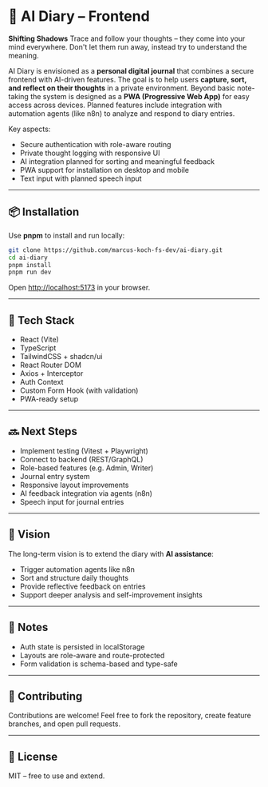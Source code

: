 # 🧠 AI Diary – Frontend

**Shifting Shadows**
Trace and follow your thoughts – they come into your mind everywhere.
Don't let them run away, instead try to understand the meaning.

AI Diary is envisioned as a **personal digital journal** that combines a secure frontend with AI-driven features. The goal is to help users **capture, sort, and reflect on their thoughts** in a private environment. Beyond basic note-taking the system is designed as a **PWA (Progressive Web App)** for easy access across devices. Planned features include integration with automation agents (like n8n) to analyze and respond to diary entries.

Key aspects:

* Secure authentication with role-aware routing
* Private thought logging with responsive UI
* AI integration planned for sorting and meaningful feedback
* PWA support for installation on desktop and mobile
* Text input with planned speech input

---

## 📦 Installation

Use **pnpm** to install and run locally:

```bash
git clone https://github.com/marcus-koch-fs-dev/ai-diary.git
cd ai-diary
pnpm install
pnpm run dev
```

Open [http://localhost:5173](http://localhost:5173) in your browser.

---

## 🚀 Tech Stack

* React (Vite)
* TypeScript
* TailwindCSS + shadcn/ui
* React Router DOM
* Axios + Interceptor
* Auth Context
* Custom Form Hook (with validation)
* PWA-ready setup

---

## 🔜 Next Steps

* Implement testing (Vitest + Playwright)
* Connect to backend (REST/GraphQL)
* Role-based features (e.g. Admin, Writer)
* Journal entry system
* Responsive layout improvements
* AI feedback integration via agents (n8n)
* Speech input for journal entries

---

## 🤖 Vision

The long-term vision is to extend the diary with **AI assistance**:

* Trigger automation agents like n8n
* Sort and structure daily thoughts
* Provide reflective feedback on entries
* Support deeper analysis and self-improvement insights

---

## 🧩 Notes

* Auth state is persisted in localStorage
* Layouts are role-aware and route-protected
* Form validation is schema-based and type-safe

---

## 🤝 Contributing

Contributions are welcome!
Feel free to fork the repository, create feature branches, and open pull requests.

---

## 📄 License

MIT – free to use and extend.
